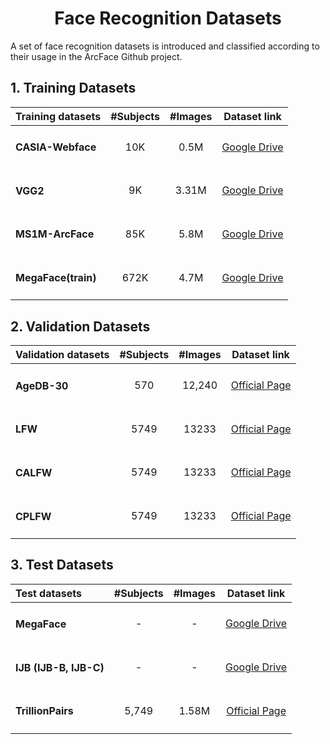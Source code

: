 <h1 align="center"> Face Recognition Datasets </h1>

A set of face recognition datasets is introduced and classified according to their usage in the ArcFace Github project.

## 1. Training Datasets

<div align="center">
    
|Training datasets          |#Subjects   |#Images   | Dataset link                                                                                    |
|:-------------------------|:----------:|:--------:|:-----------------------------------------------------------------------------------------------:|
|<h4> CASIA-Webface   </h4>|10K         | 0.5M     |<a href="https://drive.google.com/file/d/1KxNCrXzln0lal3N4JiYl9cFOIhT78y1l/view">Google Drive</a>|
|<h4> VGG2            </h4>|9K          |3.31M     |<a href="https://drive.google.com/file/d/1dyVQ7X3d28eAcjV3s3o0MT-HyODp_v3R/view">Google Drive</a>| 
|<h4> MS1M-ArcFace    </h4>|85K         |5.8M      |<a href="https://drive.google.com/file/d/1SXS4-Am3bsKSK615qbYdbA_FMVh3sAvR/view">Google Drive</a>|
|<h4> MegaFace(train) </h4>|672K        |4.7M      |<a href="https://drive.google.com/file/d/1O4FxijSXoEIe6fLfOocqF4VFMh5B4d89/view">Google Drive</a>|

</div>
      
## 2. Validation Datasets

<div align="center">
    
|Validation datasets    |#Subjects  |#Images  |Dataset link                                                                  |
|:---------------------|:---------:|:-------:|:----------------------------------------------------------------------------:|
|<h4> AgeDB-30   </h4> |570        | 12,240 |<a href="https://ibug.doc.ic.ac.uk/resources/agedb/">Official Page</a>        |
|<h4> LFW        </h4> |5749       |13233    |<a href="http://vis-www.cs.umass.edu/lfw/">Official Page</a>                  | 
|<h4> CALFW      </h4> |5749       |13233    |<a href="http://whdeng.cn/CALFW/index.html?reload=true">Official Page</a>     |
|<h4> CPLFW      </h4> |5749       |13233    |<a href="http://www.whdeng.cn/cplfw/index.html?reload=true">Official Page</a> |

</div>

## 3. Test Datasets

<div align="center">
    
|Test datasets                  |#Subjects  |#Images  | Dataset link                                                                         |
|:-----------------------------|:---------:|:-------:|:------------------------------------------------------------------------------------------:|
|<h4> MegaFace           </h4> |    -    | -  |<a href="https://drive.google.com/file/d/1KBwp0U9oZgZj7SYDXRxUnnH7Lwvd9XMy/view">Google Drive</a> |
|<h4> IJB (IJB-B, IJB-C) </h4> |    -    |  - |<a href="https://drive.google.com/file/d/1aC4zf2Bn0xCVH_ZtEuQipR2JvRb1bf8o/view">Google Drive</a> | 
|<h4> TrillionPairs      </h4> | 5,749    |1.58M |<a href="http://trillionpairs.deepglint.com/overview">Official Page</a>                                 |



